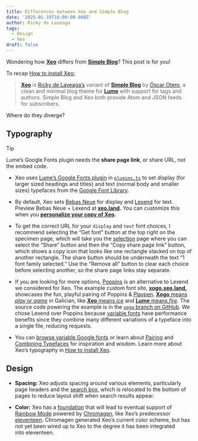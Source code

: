 ```yaml
---
title: Differences between Xeo and Simple Blog
date: '2025-01-19T16:00:00.000Z'
author: Ricky de Laveaga
tags:
  - Design
  - Xeo
draft: false
---
```


Wondering how [**Xeo**](https://github.com/famebot/xeo) differs from
[**Simple Blog**](https://lume.land/theme/simple-blog/)? This post is
for&nbsp;you!

<!--more-->

To recap [How to install Xeo:](/instructions/)

> [**Xeo**](https://github.com/famebot/xeo) is
> [Ricky de Laveaga’s](https://rdela.com/) variant of
> [**Simple Blog**](https://lume.land/theme/simple-blog/) by
> [Óscar Otero](https://oscarotero.com/), a clean and minimal blog theme for
> [**Lume**](https://lume.land/) with support for tags and authors. Simple Blog and
> Xeo both provide Atom and JSON feeds for&nbsp;subscribers.

Where do they diverge?

## Typography

> [!tip]
>
> Lume’s Google Fonts plugin needs the **share page link**, or share URL, not
> the embed&nbsp;code.

- Xeo uses [Lume’s Google Fonts plugin](https://lume.land/plugins/google_fonts/)
  in [`plugins.ts`](https://github.com/famebot/xeo/blob/trunk/plugins.ts) to set
  display (for larger sized headings and titles) and text (normal body and
  smaller sizes) typefaces from the
  [Google Font&nbsp;Library](https://fonts.google.com/).

- By default, Xeo sets
  [Bebas Neue](https://fonts.google.com/specimen/Bebas+Neue) for display and
  [Lexend](https://fonts.google.com/specimen/Lexend) for text. Preview Bebas
  Neue + Lexend at **[xeo.land](https://xeo.land/).** You can customize this
  when you **[personalize your copy of&nbsp;Xeo](/instructions/#typography).**

- To get the correct URL for your `display` and `text` font choices, I recommend
  selecting the “Get font” button at the top right on the specimen page, which
  will take you the [selection](https://fonts.google.com/selection) page where
  you can select the “Share” button and then the “Copy share page link” button,
  which shows a copy icon that looks like one rectangle stacked on top of
  another rectangle. The share button should be underneath the text “1 font
  family selected.” Use the “Remove all” button to clear each choice before
  selecting another, so the share page links stay&nbsp;separate.

- If you are looking for more options,
  [Poppins](https://fonts.google.com/specimen/Poppins) is an alternative to
  Lexend we considered for Xeo. The example custom font site,
  **[xogo.xeo.land](https://xogo.xeo.land/),** showcases the fun, playful
  pairing of Poppins &
  [Playpen](https://fonts.google.com/specimen/Playpen+Sans).
  [**Xogo** means _play_ or _game_](https://translate.google.com/?sl=gl&tl=en&text=Xogo&op=translate)
  in Galician, like
  [**Xeo** means _ice_](https://translate.google.com/?sl=gl&tl=en&text=Xeo&op=translate)
  and
  [**Lume** means _fire_](https://translate.google.com/?sl=gl&tl=en&text=Lume&op=translate).
  The source code powering the example is in the
  [`xogo` branch on&nbsp;GitHub](https://github.com/famebot/xeo/blob/xogo/_config.ts#L6-L13).
  We chose Lexend over Poppins because
  [variable fonts](https://developer.mozilla.org/en-US/docs/Web/CSS/CSS_fonts/Variable_fonts_guide)
  have performance benefits since they combine many different variations of a
  typeface into a single file, reducing requests.

- You can [browse variable Google fonts](https://fonts.google.com/variablefonts)
  or learn about
  [Pairing](https://fonts.google.com/knowledge/choosing_type/pairing_typefaces)
  and
  [Combining Typefaces](https://blog.typekit.com/2016/04/29/combining-typefaces-free-guide-to-great-typography/)
  for inspiration and wisdom. Learn more about Xeo’s typography in
  [How to install&nbsp;Xeo](/instructions/#typography).

## Design

- **Spacing:** Xeo adjusts spacing around various elements, particularly page
  headers and the [search box](/archive/), which is relocated to the bottom of
  pages to reduce layout shift when search results&nbsp;appear.

- **Color:** Xeo has a
  [foundation](https://github.com/famebot/xeo/blob/trunk/styles.css) that will
  lead to eventual support of
  [Rainbow Mode](https://eleventeen.blog/about/#rainbow-mode) powered by
  [Chromagen](https://chromagen.io/), like Xeo’s predecessor
  [eleventeen](https://eleventeen.blog/about/). Chromagen generated Xeo’s
  current color scheme, but has not yet been wired up to Xeo to the degree it
  has been integrated into&nbsp;eleventeen.
